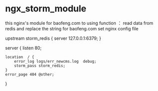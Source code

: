 # ngx_storm_module
this nginx's module for baofeng.com to using 
function ：
    read data from redis and replace the string for baofeng.com
set nginx config file

upstream storm_redis { 
    server  127.0.0.1:6379;
}

server {
    listen 80;
    
    location  / { 
        error_log logs/err_newcms.log  debug;
        storm_pass storm_redis;
    }
    error_page 404 @other;
}
